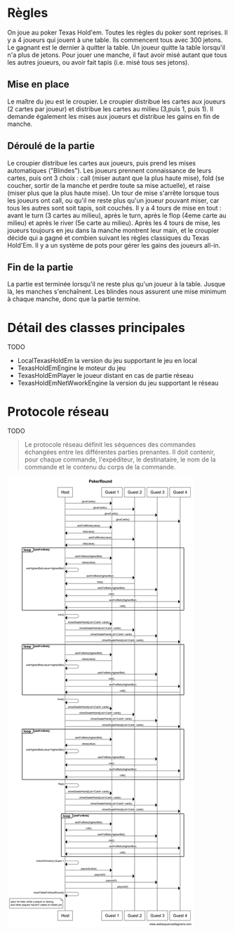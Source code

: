 # Règles

On joue au poker Texas Hold'em. Toutes les règles du poker sont reprises. Il y a 4 joueurs qui jouent à une table. Ils commencent tous avec 300 jetons. Le gagnant est
le dernier à quitter la table. Un joueur quitte la table lorsqu'il n'a plus de jetons. Pour jouer une manche, il faut avoir misé autant que tous les autres joueurs, ou avoir fait tapis (i.e. misé tous ses jetons).
## Mise en place

Le maître du jeu est le croupier. Le croupier distribue les cartes aux joueurs (2 cartes par joueur) et distribue les cartes au milieu (3,puis 1, puis 1). Il demande également les mises aux joueurs et distribue les gains en fin de manche.

## Déroulé de la partie

Le croupier distribue les cartes aux joueurs, puis prend les mises automatiques ("Blindes"). Les joueurs prennent connaissance de leurs cartes, puis ont 3 choix : call (miser autant que la plus haute mise), fold (se coucher, sortir de la manche et perdre toute sa mise actuelle), et raise (miser plus que la plus haute mise). Un tour de mise s'arrête lorsque tous les joueurs ont call, ou qu'il ne reste plus qu'un joueur pouvant miser, car tous les autres sont soit tapis, soit couchés. Il y a 4 tours de mise en tout : avant le turn (3 cartes au milieu), après le turn, après le flop (4eme carte au milieu) et après le river (5e carte au milieu). Après les 4 tours de mise, les joueurs toujours en jeu dans la manche montrent leur main, et le croupier décide qui a gagné et combien suivant les règles classiques du Texas Hold'Em. Il y a un système de pots pour gérer les gains des joueurs all-in.


## Fin de la partie

La partie est terminée lorsqu'il ne reste plus qu'un joueur à la table. Jusque là, les manches s'enchaînent. Les blindes nous assurent une mise minimum à chaque manche, donc que la partie termine.

# Détail des classes principales
TODO

   * LocalTexasHoldEm la version du jeu supportant le jeu en local
   * TexasHoldEmEngine le moteur du jeu
   * TexasHoldEmPlayer le joueur distant en cas de partie réseau
   * TexasHoldEmNetWworkEngine la version du jeu supportant le réseau

# Protocole réseau

TODO

> Le protocole réseau définit les séquences des commandes échangées entre les différentes parties prenantes. Il doit contenir, pour chaque commande, l'expéditeur, le destinataire, le nom de la commande et le contenu du corps de la commande.

![protocole Poker](protocole.png)


